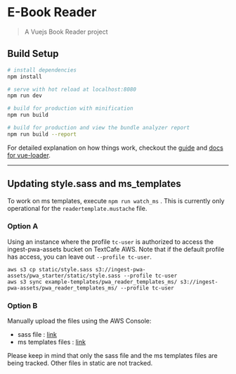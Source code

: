 # E-Book Reader

> A Vuejs Book Reader project

## Build Setup

``` bash
# install dependencies
npm install

# serve with hot reload at localhost:8080
npm run dev

# build for production with minification
npm run build

# build for production and view the bundle analyzer report
npm run build --report
```

For detailed explanation on how things work, checkout the [guide](http://vuejs-templates.github.io/webpack/) and [docs for vue-loader](http://vuejs.github.io/vue-loader).



------------------------------

## Updating style.sass and ms_templates

To work on ms templates, execute `npm run watch_ms` . This is currently only operational for the `readertemplate.mustache` file.

### Option A
Using an instance where the profile `tc-user` is authorized to access the ingest-pwa-assets bucket on TextCafe AWS.
Note that if the default profile has access, you can leave out `--profile tc-user`.

```
aws s3 cp static/style.sass s3://ingest-pwa-assets/pwa_starter/static/style.sass --profile tc-user
aws s3 sync example-templates/pwa_reader_templates_ms/ s3://ingest-pwa-assets/pwa_reader_templates_ms/ --profile tc-user
```
### Option B
Manually upload the files using the AWS Console:
- sass file : [link](https://s3.console.aws.amazon.com/s3/buckets/ingest-pwa-assets/pwa_starter/static/?region=us-east-1&tab=overview)
- ms templates files : [link](https://s3.console.aws.amazon.com/s3/buckets/ingest-pwa-assets/pwa_reader_templates_ms/?region=us-east-1&tab=overview)

Please keep in mind that only the sass file and the ms templates files are being tracked. Other files in static are not tracked.
